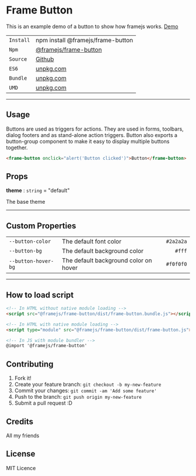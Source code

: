 # Frame Button

This is an example demo of a button to show how framejs works.
[Demo](https://emolr.github.io/frame-example/)

| | |
| --- | --- |
| `Install` | npm install @framejs/frame-button |
| `Npm` | [@framejs/frame-button](https://www.npmjs.com/package/@framejs/frame-button) |
| `Source` | [Github](https://www.npmjs.com/package/@framejs/frame-button) |
| `ES6` | [unpkg.com](https://www.npmjs.com/package/@framejs/frame-button) |
| `Bundle` | [unpkg.com](https://www.npmjs.com/package/@framejs/frame-button) |
| `UMD` | [unpkg.com](https://www.npmjs.com/package/@framejs/frame-button) |

---

## Usage

Buttons are used as triggers for actions. They are used in forms, toolbars, dialog footers and as stand-alone action triggers.
Button also exports a button-group component to make it easy to display multiple buttons together.

<!--
```
<custom-element-demo height="90px">
  <template>
    <script src="frame-button.bundle.js"></script>
    <next-code-block></next-code-block>
  </template>
</custom-element-demo>
```
-->
```html
<frame-button onclick="alert('Button clicked')">Button</frame-button>
```

## Props

**theme** : `string` = "default"

The base theme

---

## Custom Properties

| | | |
| --- | --- | ---: |
| `--button-color` |  The default font color | `#2a2a2a` |
| `--button-bg` |  The default background color | `#fff` |
| `--button-hover-bg` | The default background color on hover | `#f0f0f0` |

---

## How to load script
```html
<!-- In HTML without native module loading -->
<script src="@framejs/frame-button/dist/frame-button.bundle.js"></script>

<!-- In HTML with native module loading -->
<script type="module" src="@framejs/frame-button/dist/frame-button.js"></script>

<!-- In JS with module bundler -->
@import '@framejs/frame-button'
```

## Contributing

1. Fork it!
2. Create your feature branch: `git checkout -b my-new-feature`
3. Commit your changes: `git commit -am 'Add some feature'`
4. Push to the branch: `git push origin my-new-feature`
5. Submit a pull request :D


## Credits

All my friends

## License

MIT Licence